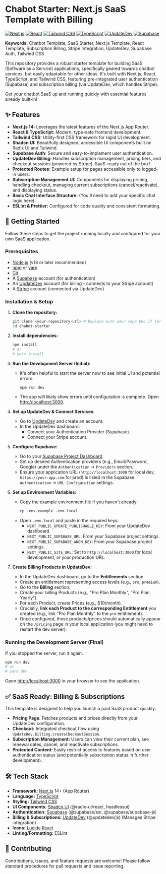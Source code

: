 # Chabot Starter: Next.js SaaS Template with Billing

[![Next.js](https://img.shields.io/badge/Next.js-14+-black?style=flat-square&logo=next.js)](https://nextjs.org/)
[![React](https://img.shields.io/badge/React-18+-blue?style=flat-square&logo=react)](https://reactjs.org/)
[![Tailwind CSS](https://img.shields.io/badge/Tailwind_CSS-3+-38B2AC?style=flat-square&logo=tailwind-css)](https://tailwindcss.com/)
[![TypeScript](https://img.shields.io/badge/TypeScript-5+-3178C6?style=flat-square&logo=typescript)](https://www.typescriptlang.org/)
[![UpdateDev](https://img.shields.io/badge/UpdateDev-Billing-purple?style=flat-square)](https://update.dev/)
[![Supabase](https://img.shields.io/badge/Supabase-Auth-3ECF8E?style=flat-square&logo=supabase)](https://supabase.io/)

**Keywords:** Chatbot Template, SaaS Starter, Next.js Template, React Template, Subscription Billing, Stripe Integration, UpdateDev, Supabase Auth, Tailwind CSS

This repository provides a robust starter template for building SaaS (Software as a Service) applications, specifically geared towards chatbot services, but easily adaptable for other ideas. It's built with Next.js, React, TypeScript, and Tailwind CSS, featuring pre-integrated user authentication (Supabase) and subscription billing (via UpdateDev, which handles Stripe).

Get your chatbot SaaS up and running quickly with essential features already built-in!

## ✨ Features

*   **Next.js 14:** Leverages the latest features of the Next.js App Router.
*   **React & TypeScript:** Modern, type-safe frontend development.
*   **Tailwind CSS:** Utility-first CSS framework for rapid UI development.
*   **Shadcn UI:** Beautifully designed, accessible UI components built on Radix UI and Tailwind.
*   **Supabase Auth:** Secure and easy-to-implement user authentication.
*   **UpdateDev Billing:** Handles subscription management, pricing tiers, and checkout sessions (powered by Stripe). SaaS-ready out of the box!
*   **Protected Routes:** Example setup for pages accessible only to logged-in users.
*   **Subscription Management UI:** Components for displaying pricing, handling checkout, managing current subscriptions (cancel/reactivate), and displaying status.
*   **Basic Chat Interface Structure:** (You'll need to add your specific chat logic here)
*   **ESLint & Prettier:** Configured for code quality and consistent formatting.

## 🚀 Getting Started

Follow these steps to get the project running locally and configured for your own SaaS application.

### Prerequisites

*   [Node.js](https://nodejs.org/) (v18 or later recommended)
*   [npm](https://www.npmjs.com/) or [yarn](https://yarnpkg.com/)
*   [Git](https://git-scm.com/)
*   A [Supabase](https://supabase.io/) account (for authentication)
*   An [UpdateDev](https://update.dev/) account (for billing - connects to your Stripe account)
*   A [Stripe](https://stripe.com/) account (connected via UpdateDev)

### Installation & Setup

1.  **Clone the repository:**
    ```bash
    git clone <your-repository-url> # Replace with your repo URL if forked
    cd chabot-starter
    ```

2.  **Install dependencies:**
    ```bash
    npm install
    # or
    # yarn install
    ```

3.  **Run the Development Server (Initial):**
    *   It's often helpful to start the server now to see initial UI and potential errors:
        ```bash
        npm run dev
        ```
    *   The app will likely show errors until configuration is complete. Open [http://localhost:3000](http://localhost:3000).

4.  **Set up UpdateDev & Connect Services:**
    *   Go to [UpdateDev](https://update.dev/) and create an account.
    *   In the UpdateDev dashboard:
        *   Connect your Authentication Provider (Supabase).
        *   Connect your Stripe account.

5.  **Configure Supabase:**
    *   Go to your [Supabase Project Dashboard](https://supabase.com/).
    *   Set up desired Authentication providers (e.g., Email/Password, Google) under the `Authentication` -> `Providers` section.
    *   Ensure your application URL (`http://localhost:3000` for local dev, `https://your-app.com` for prod) is listed in the Supabase `Authentication` -> `URL Configuration` settings.

6.  **Set up Environment Variables:**
    *   Copy the example environment file if you haven't already:
        ```bash
        cp .env.example .env.local
        ```
    *   Open `.env.local` and paste in the required keys:
        *   `NEXT_PUBLIC_UPDATE_PUBLISHABLE_KEY`: From your UpdateDev dashboard.
        *   `NEXT_PUBLIC_SUPABASE_URL`: From your Supabase project settings.
        *   `NEXT_PUBLIC_SUPABASE_ANON_KEY`: From your Supabase project settings.
        *   `NEXT_PUBLIC_SITE_URL`: Set to `http://localhost:3000` for local development, or your production URL.

7.  **Create Billing Products in UpdateDev:**
    *   In the UpdateDev dashboard, go to the **Entitlements** section.
    *   Create an entitlement representing access levels (e.g., `pro`, `premium`).
    *   Go to the **Billing** section.
    *   Create your billing Products (e.g., "Pro Plan Monthly", "Pro Plan Yearly").
    *   For each Product, create Prices (e.g., $10/month).
    *   Crucially, **link each Product to the corresponding Entitlement** you created (e.g., link "Pro Plan Monthly" to the `pro` entitlement).
    *   Once configured, these products/prices should automatically appear on the `/pricing` page in your local application (you might need to restart the dev server).

### Running the Development Server (Final)

If you stopped the server, run it again:

```bash
npm run dev
# or
# yarn dev
```

Open [http://localhost:3000](http://localhost:3000) in your browser to see the application.

## ✅ SaaS Ready: Billing & Subscriptions

This template is designed to help you launch a paid SaaS product quickly:

*   **Pricing Page:** Fetches products and prices directly from your UpdateDev configuration.
*   **Checkout:** Integrated checkout flow using `UpdateDev.billing.createCheckoutSession`.
*   **Subscription Management:** Users can view their current plan, see renewal dates, cancel, and reactivate subscriptions.
*   **Protected Content:** Easily restrict access to features based on user authentication status (and potentially subscription status in further development).

## 🛠️ Tech Stack

*   **Framework:** [Next.js](https://nextjs.org/) 14+ (App Router)
*   **Language:** [TypeScript](https://www.typescriptlang.org/)
*   **Styling:** [Tailwind CSS](https://tailwindcss.com/)
*   **UI Components:** [Shadcn UI](https://ui.shadcn.com/) (@radix-ui/react, headlessui)
*   **Authentication:** [Supabase](https://supabase.io/) (@supabase/ssr, @supabase/supabase-js)
*   **Billing & Subscriptions:** [UpdateDev](https://update.dev/) (@updatedev/js) (Manages Stripe integration)
*   **Icons:** [Lucide React](https://lucide.dev/)
*   **Linting/Formatting:** ESLint

## 🤝 Contributing

Contributions, issues, and feature requests are welcome! Please follow standard procedures for pull requests and issue reporting.